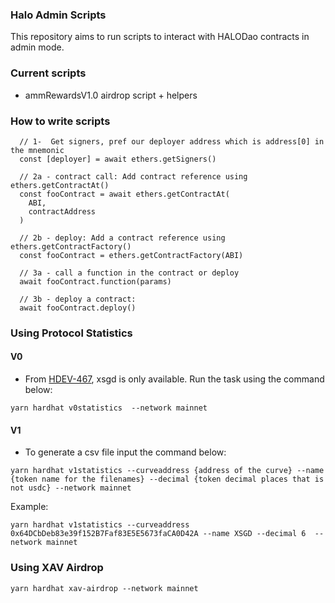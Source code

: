 ### Halo Admin Scripts

This repository aims to run scripts to interact with HALODao contracts in admin mode.

### Current scripts

- ammRewardsV1.0 airdrop script + helpers

### How to write scripts

```
  // 1-  Get signers, pref our deployer address which is address[0] in the mnemonic
  const [deployer] = await ethers.getSigners()

  // 2a - contract call: Add contract reference using ethers.getContractAt()
  const fooContract = await ethers.getContractAt(
    ABI,
    contractAddress
  )

  // 2b - deploy: Add a contract reference using ethers.getContractFactory()
  const fooContract = ethers.getContractFactory(ABI)

  // 3a - call a function in the contract or deploy
  await fooContract.function(params)

  // 3b - deploy a contract:
  await fooContract.deploy()

```

### Using Protocol Statistics

#### V0

- From [HDEV-467](https://halodao.atlassian.net/browse/HDEV-467), xsgd is only available. Run the task using the command below:

```
yarn hardhat v0statistics  --network mainnet
```

#### V1

- To generate a csv file input the command below:

```
yarn hardhat v1statistics --curveaddress {address of the curve} --name {token name for the filenames} --decimal {token decimal places that is not usdc} --network mainnet
```

Example:

```
yarn hardhat v1statistics --curveaddress 0x64DCbDeb83e39f152B7Faf83E5E5673faCA0D42A --name XSGD --decimal 6  --network mainnet
```

### Using XAV Airdrop 
```
yarn hardhat xav-airdrop --network mainnet
```